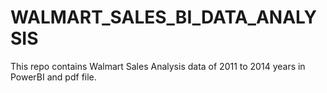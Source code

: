 # WALMART_SALES_BI_DATA_ANALYSIS
 This repo contains Walmart Sales Analysis data of 2011 to 2014 years in PowerBI and pdf file.
